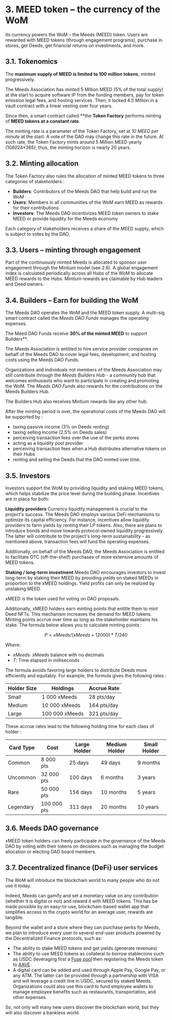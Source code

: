 # 3. MEED token – the currency of the WoM

Its currency powers the WoM – the Meeds (MEED) token. Users are rewarded with MEED tokens (through engagement programs), purchase in stores, get Deeds, get financial returns on investments, and more.

## 3.1. Tokenomics

The **maximum supply of MEED is limited to 100 million tokens**, minted progressively. 

The Meeds Association has minted 5 Million MEED (5% of the total supply) at the start to acquire software IP from the funding members, pay for token emission legal fees, and hosting services. 
Then, it locked 4.5 Million in a vault contract with a linear vesting over four years.

Since then, a smart contract called **the __Token Factory__ performs minting of **MEED tokens at a constant rate**. 

The minting rate is a parameter of the Token Factory, set at *10 MEED per minute* at the start. A vote of the DAO may change this rate in the future. 
At such rate, the Token Factory mints around 5 Million MEED yearly (10*60*24*365); thus, the minting horizon is nearly 20 years.

## 3.2. Minting allocation

The Token Factory also rules the allocation of minted MEED tokens to  three categories of stakeholders :

- **Builders**: Contributors of the Meeds DAO that help build and run the WoM
- **Users**: Members in all communities of the WoM earn MEED as rewards for their contributions
- **Investors**: The Meeds DAO incentivizes MEED token owners to stake MEED or provide liquidity for the Meeds economy 

Each category of stakeholders receives a share of the MEED supply, which is subject to votes by the DAO.

## 3.3. Users – minting through engagement

Part of the continuously minted Meeds is allocated to sponsor user engagement through the Mintium model (see 2.6). A global engagement index is calculated periodically across all Hubs of the WoM to allocate MEED rewards to the Hubs. Mintium rewards are claimable by Hub leaders and Deed owners.

## 3.4. Builders – Earn for building the WoM

The Meeds DAO operates the WoM and the MEED token supply. 
A multi-sig smart contract called the _Meeds DAO Funds_ manages the operating expenses.

The Meed DAO Funds receive **30% of the minted MEED** to support Builders**.

The Meeds Association is entitled to hire service provider companies on behalf of the Meeds DAO to cover legal fees, development, and hosting costs using the Meeds DAO Funds.

Organizations and individuals not members of the Meeds Association may still contribute through the _Meeds Builders Hub_  - a community hub that welcomes enthusiasts who want to participate in creating and promoting the WoM. The _Meeds DAO Funds_ also rewards for the contributions on the Meeds Builders Hub.

The Builders Hub also receives Mintium rewards like any other hub. 

After the minting period is over, the operational costs of the Meeds DAO will be supported by :

- taxing passive income (3% on Deeds renting)
- taxing selling income (2.5% on Deeds sales)
- perceiving transaction fees over the use of the perks stores
- acting as a liquidity pool provider
- perceiving transaction fees when a Hub distributes alternative tokens on their Hubs
- renting and selling the Deeds that the DAO minted over time.


## 3.5. Investors

Investors support the WoM by providing liquidity and staking MEED tokens, which helps stabilize the price level during the building phase. Incentives are in place for both:

**Liquidity providers**
Currency liquidity management is crucial to the project's success. The Meeds DAO employs various DeFi mechanisms to optimize its capital efficiency. For instance, incentives allow liquidity providers to farm yields by renting their LP tokens. 
Also, there are plans to introduce bonds and move towards protocol-owned liquidity progressively. The latter will contribute to the project's long-term sustainability - as mentioned above, transaction fees will fund the operating expenses.

Additionally, on behalf of the Meeds DAO, the Meeds Association is entitled to facilitate OTC (off-the-shelf) purchases of more extensive amounts of MEED tokens.

**Staking / long-term investment**
Meeds DAO encourages investors to invest long-term by staking their MEED by providing yields on staked MEEDs in proportion to the xMEED holdings. Yield profits can only be realized by unstaking MEED.

xMEED is the token used for voting on DAO proposals.

Additionally, xMEED holders earn minting points that entitle them to mint Deed NFTs. This mechanism increases the demand for MEED tokens. Minting points accrue over time as long as the stakeholder maintains his stake. The formula below allows you to calculate minting points :

 $$ P = xMeeds / (xMeeds + 12000) * T / 240 $$

 Where:

- $xMeeds$: xMeeds balance  with no decimals
- $T$: Time elapsed in milliseconds

The formula avoids favoring large holders to distribute Deeds more efficiently and equitably. For example, the formula gives the following rates :

| **Holder Size** | **Holdings** | **Accrue Rate**   | 
| --- | --- | --- |
| Small | 1 000 xMeeds | 28 pts/day |
| Medium | 10 000 xMeeds | 164 pts/day |
| Large | 100 000 xMeeds | 321 pts/day |


These accrue rates lead to the following holding time for each class of holder :

| **Card Type**   | **Cost**   | **Large Holder** | **Medium Holder** | **Small Holder** |
| --- | --- | --- | --- | --- |
| Common | 8 000 pts | 25 days | 49 days | 9 months |
| Uncommon | 32 000 pts | 100 days | 6 months | 3 years |
| Rare | 50 000 pts | 156 days | 10 months | 5 years |
| Legendary | 100 000 pts | 311 days | 20 months | 10 years |

## 3.6. Meeds DAO governance

xMEED token holders can freely participate in the governance of the Meeds DAO by voting with their tokens on decisions such as managing the budget allocation or electing DAO board members.

## 3.7. Decentralized finance (DeFi) user services

The WoM will introduce the blockchain world to many people who do not use it today.

Indeed, Meeds can gamify and set a monetary value on any contribution (whether it is digital or not) and reward it with MEED tokens. This has be made possible by an easy-to-use, blockchain-based wallet app that simplifies access to the crypto world for an average user, rewards are tangible.

Beyond the wallet and a store where they can purchase perks for Meeds, we plan to introduce every user to several end-user products powered by the Decentralized Finance protocols, such as:

- The ability to stake MEED tokens and get yields (generate revenues)
- The ability to use MEED tokens as collateral to borrow stablecoins such as USDC (leveraging first a [Fuse pool](https://app.rari.capital/fuse) then registering the Meeds token to [AAVE](https://aave.com/).
- A digital card can be added and used through Apple Pay, Google Pay, or any ATM. The latter can be provided through a partnership with VISA and will leverage a credit line in USDC, secured by staked Meeds. Organizations could also use this card to fund employee wallets to manage employee benefits such as restaurants, transportation, and other expenses.

So, not only will many new users discover the blockchain world, but they will also discover a bankless world.

 

